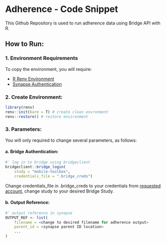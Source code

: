 # Adherence - Code Snippet
This Github Repository is used to run adherence data using Bridge API with R. 

## How to Run:

### 1. Environment Requirements
To copy the environment, you will require: 
- [R Renv Environment](https://rstudio.github.io/renv/articles/renv.html)
- [Synapse Authentication](https://help.synapse.org/docs/Quick-Start:-Setting-Up-a-Project.2055471258.html)

### 2. Create Environment:
```R
library(renv)
renv::init(bare = T) # create clean envronment
renv::restore() # restore environment
```

### 3. Parameters:
You will only required to change several parameters, as follows:

#### a. Bridge Authentication:
```R
#' log in to bridge using bridgeclient
bridgeclient::bridge_login(
    study = "mobile-toolbox",
    credentials_file = ".bridge_creds")
```
Change credentials_file in .bridge_creds to your credentials from [requested account](https://docs.google.com/forms/d/e/1FAIpQLSfZAQwhaUjrgK73pU2XtD7PUCXEtoUOj3g0i2luSUlNQhGq8g/viewform), change study to your desired Bridge Study.

#### b. Output Reference:
```R
#' output reference in synapse
OUTPUT_REF <- list(
    filename = <change to desired filename for adherence output>
    parent_id = <synapse parent ID location>
    ...
)
```



